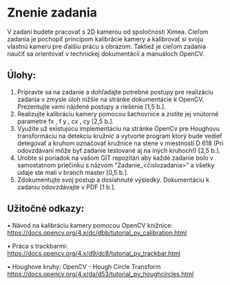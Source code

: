 # Znenie zadania
V zadaní budete pracovať s 2D kamerou od spoločnosti Ximea. Cieľom zadania je pochopiť
princípom kalibrácie kamery a kalibrovať si svoju vlastnú kameru pre ďalšiu prácu s obrazom. Taktiež je cieľom zadania naučiť sa orientovať v technickej dokumentácií a manuáloch
OpenCV.
## Úlohy:
1. Pripravte sa na zadanie a dohľadajte potrebné postupy pre realizáciu zadania v zmysle
úloh nižšie na stránke dokumentácie k OpenCV. Prezentujte vami nájdené postupy a
riešenie [1,5 b.].
2. Realizujte kalibráciu kamery pomocou šachovnice a zistite jej vnútorné parametre fx ,
f y , cx , cy [2,5 b.].
3. Využite už existujúcu implementáciu na stránke OpenCv pre Houghovu transformáciu
na detekciu kružníc a vytvorte program ktorý bude vedieť detegovať a kruhom označovať kružnice na stene v miestnosti D 618 (Pri odovzdávaní môže byť zadanie testované
aj na iných kruhoch!) [2,5 b.].
4. Urobte si poriadok na vašom GIT repozitári aby každé zadanie bolo v samostatnom priečinku s názvom "Zadanie_<čislozadania>” a všetky údaje ste mali v branch master [0,5
b.].
5. Zdokumentujte svoj postup a dosiahnuté výsledky. Dokumentáciu k zadaniu odovzdávajte v PDF [1 b.].
## Užitočné odkazy:
• Návod na kalibráciu kamery pomocou OpenCV knižnice:
https://docs.opencv.org/4.x/dc/dbb/tutorial_py_calibration.html

• Práca s trackbarmi:
https://docs.opencv.org/4.x/d9/dc8/tutorial_py_trackbar.html

• Houghove kruhy: OpenCV - Hough Circle Transform
https://docs.opencv.org/4.x/da/d53/tutorial_py_houghcircles.html
